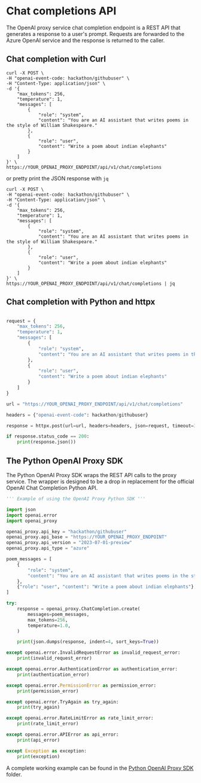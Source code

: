 # Chat completions API

The OpenAI proxy service chat completion endpoint is a REST API that generates a response to a user's prompt. Requests are forwarded to the Azure OpenAI service and the response is returned to the caller.

## Chat completion with Curl

```shell
curl -X POST \
-H "openai-event-code: hackathon/githubuser" \
-H "Content-Type: application/json" \
-d '{
    "max_tokens": 256,
    "temperature": 1,
    "messages": [
        {
            "role": "system",
            "content": "You are an AI assistant that writes poems in the style of William Shakespeare."
        },
        {
            "role": "user",
            "content": "Write a poem about indian elephants"
        }
    ]
}' \
https://YOUR_OPENAI_PROXY_ENDPOINT/api/v1/chat/completions
```

or pretty print the JSON response with `jq`

```shell
curl -X POST \
-H "openai-event-code: hackathon/githubuser" \
-H "Content-Type: application/json" \
-d '{
    "max_tokens": 256,
    "temperature": 1,
    "messages": [
        {
            "role": "system",
            "content": "You are an AI assistant that writes poems in the style of William Shakespeare."
        },
        {
            "role": "user",
            "content": "Write a poem about indian elephants"
        }
    ]
}' \
https://YOUR_OPENAI_PROXY_ENDPOINT/api/v1/chat/completions | jq
```

## Chat completion with Python and httpx

```python

request = {
    "max_tokens": 256,
    "temperature": 1,
    "messages": [
        {
            "role": "system",
            "content": "You are an AI assistant that writes poems in the style of William Shakespeare."
        },
        {
            "role": "user",
            "content": "Write a poem about indian elephants"
        }
    ]
}

url = "https://YOUR_OPENAI_PROXY_ENDPOINT/api/v1/chat/completions"

headers = {"openai-event-code": hackathon/githubuser}

response = httpx.post(url=url, headers=headers, json=request, timeout=30)

if response.status_code == 200:
    print(response.json())
```

## The Python OpenAI Proxy SDK

The Python OpenAI Proxy SDK wraps the REST API calls to the proxy service. The wrapper is designed to be a drop in replacement for the official OpenAI Chat Completion Python API.

```python
''' Example of using the OpenAI Proxy Python SDK '''

import json
import openai.error
import openai_proxy

openai_proxy.api_key = "hackathon/githubuser"
openai_proxy.api_base = "https://YOUR_OPENAI_PROXY_ENDPOINT"
openai_proxy.api_version = "2023-07-01-preview"
openai_proxy.api_type = "azure"

poem_messages = [
    {
        "role": "system",
        "content": "You are an AI assistant that writes poems in the style of William Shakespeare.",
    },
    {"role": "user", "content": "Write a poem about indian elephants"},
]

try:
    response = openai_proxy.ChatCompletion.create(
        messages=poem_messages,
        max_tokens=256,
        temperature=1.0,
    )

    print(json.dumps(response, indent=4, sort_keys=True))

except openai.error.InvalidRequestError as invalid_request_error:
    print(invalid_request_error)

except openai.error.AuthenticationError as authentication_error:
    print(authentication_error)

except openai.error.PermissionError as permission_error:
    print(permission_error)

except openai.error.TryAgain as try_again:
    print(try_again)

except openai.error.RateLimitError as rate_limit_error:
    print(rate_limit_error)

except openai.error.APIError as api_error:
    print(api_error)

except Exception as exception:
    print(exception)
```


A complete working example can be found in the [Python OpenAI Proxy SDK](https://github.com/gloveboxes/azure-openai-service-proxy/tree/main/src/sdk/python) folder.

